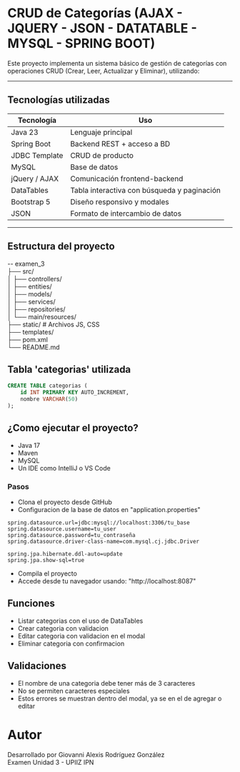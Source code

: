 # CRUD de Categorías (AJAX - JQUERY - JSON - DATATABLE - MYSQL - SPRING BOOT)

Este proyecto implementa un sistema básico de gestión de categorías con operaciones CRUD (Crear, Leer, Actualizar y Eliminar), utilizando:


---

## Tecnologías utilizadas

| Tecnología | Uso                                         |
|-----------|---------------------------------------------|
| Java 23   | Lenguaje principal                          |
| Spring Boot | Backend REST + acceso a BD                  |
| JDBC Template | CRUD de producto                            |
| MySQL     | Base de datos                               |
| jQuery / AJAX | Comunicación frontend-backend               |
| DataTables | Tabla interactiva con búsqueda y paginación |
| Bootstrap 5 | Diseño responsivo y modales                 |
| JSON      | Formato de intercambio de datos             |

---

## Estructura del proyecto
-- examen_3  
├── src/  
│ ├── controllers/  
│ ├── entities/  
│ ├── models/  
│ ├── services/  
│ ├── repositories/  
│ └── main/resources/  
├── static/ # Archivos JS, CSS  
├── templates/  
├── pom.xml  
└── README.md  

## Tabla 'categorias' utilizada
```sql
CREATE TABLE categorias (
    id INT PRIMARY KEY AUTO_INCREMENT,
    nombre VARCHAR(50)
);
```

## ¿Como ejecutar el proyecto?
- Java 17  
- Maven
- MySQL
- Un IDE como IntelliJ o VS Code

### Pasos
- Clona el proyecto desde GitHub
- Configuracion de la base de datos en "application.properties"
```properties
spring.datasource.url=jdbc:mysql://localhost:3306/tu_base
spring.datasource.username=tu_user
spring.datasource.password=tu_contraseña
spring.datasource.driver-class-name=com.mysql.cj.jdbc.Driver

spring.jpa.hibernate.ddl-auto=update
spring.jpa.show-sql=true
```
- Compila el proyecto
- Accede desde tu navegador usando: "http://localhost:8087"

## Funciones
- Listar categorias con el uso de DataTables
- Crear categoria con validacion
- Editar categoria con validacion en el modal
- Eliminar categoria con confirmacion

## Validaciones
- El nombre de una categoria debe tener más de 3 caracteres
- No se permiten caracteres especiales 
- Estos errores se muestran dentro del modal, ya se en el de agregar o editar

# Autor
Desarrollado por Giovanni Alexis Rodríguez González  
Examen Unidad 3 - UPIIZ IPN